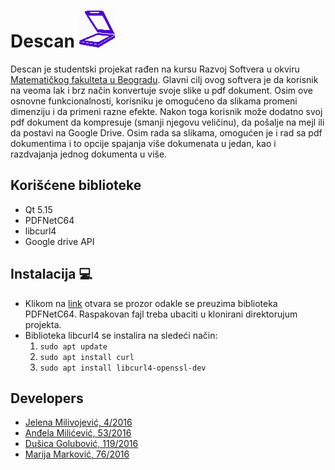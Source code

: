 # Descan ![alt text](Descan/icons/skener.png "Scanner")

Descan je studentski projekat rađen na kursu Razvoj Softvera u okviru [Matematičkog fakulteta u Beogradu](http://www.matf.bg.ac.rs/). Glavni cilj ovog softvera je da korisnik na veoma lak i brz način konvertuje svoje slike u pdf dokument. Osim ove osnovne funkcionalnosti, korisniku je omogućeno da slikama promeni dimenziju i da primeni razne efekte. Nakon toga korisnik može dodatno svoj pdf dokument da kompresuje (smanji njegovu veličinu), da pošalje na mejl ili da postavi na Google Drive. Osim rada sa slikama, omogućen je i rad sa pdf dokumentima i to opcije spajanja više dokumenata u jedan, kao i razdvajanja jednog dokumenta u više. 

## Korišćene biblioteke
- Qt 5.15
- PDFNetC64
- libcurl4
- Google drive API

## Instalacija :computer:
- Klikom na [link](https://www.pdftron.com/documentation/linux/get-started/cpp/?fbclid=IwAR3byDmn_aiA3t-oSBWjdNNQOWxObSR9L4_DnB5zn0iD-azKSPebJpNAuW4) otvara se prozor odakle se preuzima biblioteka PDFNetC64. Raspakovan fajl treba ubaciti u klonirani direktorujum projekta.
- Biblioteka libcurl4 se instalira na sledeći način:
  1. `sudo apt update`
  2. `sudo apt install curl`
  3. `sudo apt install libcurl4-openssl-dev`

## Developers

- [Jelena Milivojević, 4/2016](https://gitlab.com/ratspeaker)
- [Anđela Milićević, 53/2016](https://gitlab.com/andjaam)
- [Dušica Golubović, 119/2016](https://gitlab.com/golubovicd)
- [Marija Marković, 76/2016](https://gitlab.com/marija.markovic)
